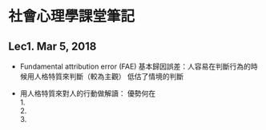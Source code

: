 # 社會心理學課堂筆記

## Lec1. Mar 5, 2018
* Fundamental attribution error (FAE) 基本歸因誤差：人容易在判斷行為的時候用人格特質來判斷（較為主觀）
低估了情境的判斷

* 用人格特質來對人的行動做解讀：  優勢何在 <br />
1.<br />
2.<br />
3.<br />
